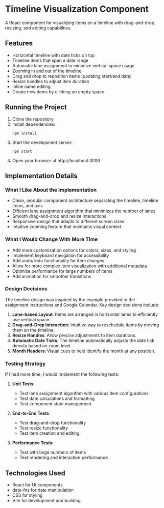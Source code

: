 # Timeline Visualization Component

A React component for visualizing items on a timeline with drag-and-drop, resizing, and editing capabilities.

## Features

- Horizontal timeline with date ticks on top
- Timeline items that span a date range
- Automatic lane assignment to minimize vertical space usage
- Zooming in and out of the timeline
- Drag and drop to reposition items (updating start/end date)
- Resize handles to adjust item duration
- Inline name editing
- Create new items by clicking on empty space

## Running the Project

1. Clone the repository
2. Install dependencies:
   ```
   npm install
   ```
3. Start the development server:
   ```
   npm start
   ```
4. Open your browser at http://localhost:3000

## Implementation Details

### What I Like About the Implementation

- Clean, modular component architecture separating the timeline, timeline items, and axis
- Efficient lane assignment algorithm that minimizes the number of lanes
- Smooth drag-and-drop and resize interactions
- Responsive design that adapts to different screen sizes
- Intuitive zooming feature that maintains visual context

### What I Would Change With More Time

- Add more customization options for colors, sizes, and styling
- Implement keyboard navigation for accessibility
- Add undo/redo functionality for item changes
- Allow for more complex item visualization with additional metadata
- Optimize performance for large numbers of items
- Add animation for smoother transitions

### Design Decisions

The timeline design was inspired by the example provided in the assignment instructions and Google Calendar. Key design decisions include:

1. **Lane-based Layout**: Items are arranged in horizontal lanes to efficiently use vertical space.
2. **Drag-and-Drop Interaction**: Intuitive way to reschedule items by moving them on the timeline.
3. **Resize Handles**: Allow precise adjustments to item durations.
4. **Automatic Date Ticks**: The timeline automatically adjusts the date tick density based on zoom level.
5. **Month Headers**: Visual cues to help identify the month at any position.

### Testing Strategy

If I had more time, I would implement the following tests:

1. **Unit Tests**:

   - Test lane assignment algorithm with various item configurations
   - Test date calculations and formatting
   - Test component state management

2. **End-to-End Tests**:

   - Test drag-and-drop functionality
   - Test resize functionality
   - Test item creation and editing

3. **Performance Tests**:
   - Test with large numbers of items
   - Test rendering and interaction performance

## Technologies Used

- React for UI components
- date-fns for date manipulation
- CSS for styling
- Vite for development and building
